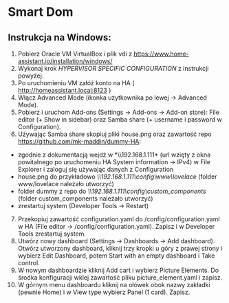# Smart Dom

## Instrukcja na Windows:
1. Pobierz Oracle VM VirtualBox i plik vdi z https://www.home-assistant.io/installation/windows/ 
2. Wykonaj krok *HYPERVISOR SPECIFIC CONFIGURATION* z instrukcji powyżej.
3. Po uruchomieniu VM załóż konto na HA ( http://homeassistant.local:8123 )
4. Włącz Advanced Mode (ikonka użytkownika po lewej -> Advanced Mode).
5. Pobierz i uruchom Add-ons (Settings -> Add-ons -> Add-on store): File editor (+ Show in sidebar) oraz Samba share (+ username i password w Configuration).
6. Używając Samba share skopiuj pliki house.png oraz zawartość repo https://github.com/mk-maddin/dummy-HA:
 - zgodnie z dokumentacją wejdź w *\\\192.168.1.111\* (url wzięty z okna powitalnego po uruchomeniu HA System information -> IPv4) w File Explorer i zaloguj się używając danych z Configuration
 - house.png do przykładowo *\\\192.168.1.111\config\www\lovelace* (folder www/lovelace należało utworzyć) 
 - folder dummy z repo do *\\\192.168.1.111\config\custom_components* (folder custom_components należało utworzyć)
 - zrestartuj system (Developer Tools -> Restart)
7. Przekopiuj zawartość configuration.yaml do /config/configuration.yaml w HA (File editor -> /config/configuration.yaml). Zapisz i w Developer Tools zrestartuj system.
8. Utwórz nowy dashboard (Settings -> Dashboards -> Add dashboard). Otwórz utworzony dashboard, kliknij trzy kropki u góry z prawej strony i wybierz Edit Dashboard, potem Start with an empty dashboard i Take control.
9. W nowym dashboardzie kliknij Add cart i wybierz Picture Elements. Do środka konfiguracji wklej zawartość pliku picture_element.yaml i zapisz.
10. W górnym menu dashboardu kliknij na ołówek obok nazwy zakładki (pewnie Home) i w View type wybierz Panel (1 card). Zapisz.

